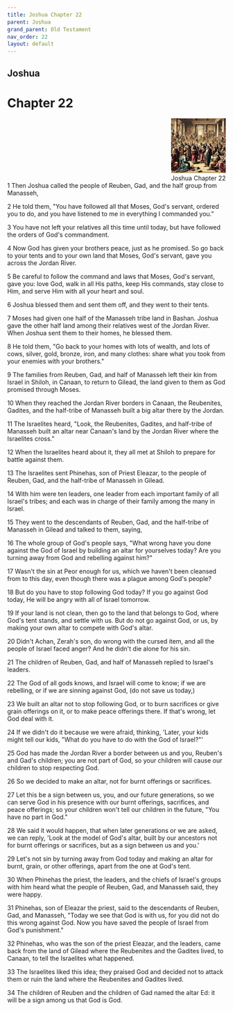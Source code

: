 ```yaml
---
title: Joshua Chapter 22
parent: Joshua
grand_parent: Old Testament
nav_order: 22
layout: default
---
```


## Joshua

# Chapter 22

<div style="clear: both; text-align: right;">
    <img src="/assets/Image/Joshua/500/22.jpg" alt="Joshua Chapter 22" class="chapter-image" style="max-width: 25%; height: auto;"/>
    <figcaption style="font-size: 14px;">Joshua Chapter 22</figcaption>
</div>
1 Then Joshua called the people of Reuben, Gad, and the half group from Manasseh,

2 He told them, "You have followed all that Moses, God's servant, ordered you to do, and you have listened to me in everything I commanded you."

3 You have not left your relatives all this time until today, but have followed the orders of God's commandment.

4 Now God has given your brothers peace, just as he promised. So go back to your tents and to your own land that Moses, God's servant, gave you across the Jordan River.

5 Be careful to follow the command and laws that Moses, God's servant, gave you: love God, walk in all His paths, keep His commands, stay close to Him, and serve Him with all your heart and soul.

6 Joshua blessed them and sent them off, and they went to their tents.

7 Moses had given one half of the Manasseh tribe land in Bashan. Joshua gave the other half land among their relatives west of the Jordan River. When Joshua sent them to their homes, he blessed them.

8 He told them, "Go back to your homes with lots of wealth, and lots of cows, silver, gold, bronze, iron, and many clothes: share what you took from your enemies with your brothers."

9 The families from Reuben, Gad, and half of Manasseh left their kin from Israel in Shiloh, in Canaan, to return to Gilead, the land given to them as God promised through Moses.

10 When they reached the Jordan River borders in Canaan, the Reubenites, Gadites, and the half-tribe of Manasseh built a big altar there by the Jordan.

11 The Israelites heard, "Look, the Reubenites, Gadites, and half-tribe of Manasseh built an altar near Canaan's land by the Jordan River where the Israelites cross."

12 When the Israelites heard about it, they all met at Shiloh to prepare for battle against them.

13 The Israelites sent Phinehas, son of Priest Eleazar, to the people of Reuben, Gad, and the half-tribe of Manasseh in Gilead.

14 With him were ten leaders, one leader from each important family of all Israel's tribes; and each was in charge of their family among the many in Israel.

15 They went to the descendants of Reuben, Gad, and the half-tribe of Manasseh in Gilead and talked to them, saying,

16 The whole group of God's people says, "What wrong have you done against the God of Israel by building an altar for yourselves today? Are you turning away from God and rebelling against him?"

17 Wasn't the sin at Peor enough for us, which we haven't been cleansed from to this day, even though there was a plague among God's people?

18 But do you have to stop following God today? If you go against God today, He will be angry with all of Israel tomorrow.

19 If your land is not clean, then go to the land that belongs to God, where God's tent stands, and settle with us. But do not go against God, or us, by making your own altar to compete with God's altar.

20 Didn't Achan, Zerah's son, do wrong with the cursed item, and all the people of Israel faced anger? And he didn't die alone for his sin.

21 The children of Reuben, Gad, and half of Manasseh replied to Israel's leaders.

22 The God of all gods knows, and Israel will come to know; if we are rebelling, or if we are sinning against God, (do not save us today,)

23 We built an altar not to stop following God, or to burn sacrifices or give grain offerings on it, or to make peace offerings there. If that's wrong, let God deal with it.

24 If we didn't do it because we were afraid, thinking, 'Later, your kids might tell our kids, "What do you have to do with the God of Israel?"'

25 God has made the Jordan River a border between us and you, Reuben's and Gad's children; you are not part of God, so your children will cause our children to stop respecting God.

26 So we decided to make an altar, not for burnt offerings or sacrifices.

27 Let this be a sign between us, you, and our future generations, so we can serve God in his presence with our burnt offerings, sacrifices, and peace offerings; so your children won't tell our children in the future, "You have no part in God."

28 We said it would happen, that when later generations or we are asked, we can reply, 'Look at the model of God's altar, built by our ancestors not for burnt offerings or sacrifices, but as a sign between us and you.'

29 Let's not sin by turning away from God today and making an altar for burnt, grain, or other offerings, apart from the one at God's tent.

30 When Phinehas the priest, the leaders, and the chiefs of Israel's groups with him heard what the people of Reuben, Gad, and Manasseh said, they were happy.

31 Phinehas, son of Eleazar the priest, said to the descendants of Reuben, Gad, and Manasseh, "Today we see that God is with us, for you did not do this wrong against God. Now you have saved the people of Israel from God's punishment."

32 Phinehas, who was the son of the priest Eleazar, and the leaders, came back from the land of Gilead where the Reubenites and the Gadites lived, to Canaan, to tell the Israelites what happened.

33 The Israelites liked this idea; they praised God and decided not to attack them or ruin the land where the Reubenites and Gadites lived.

34 The children of Reuben and the children of Gad named the altar Ed: it will be a sign among us that God is God.


